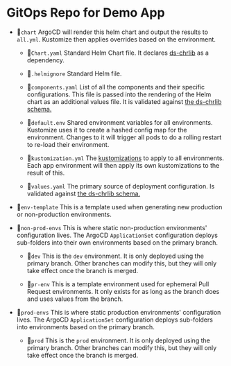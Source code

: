 # GitOps Repo for Demo App

- 📁`chart` ArgoCD will render this helm chart and output the results to `all.yml`. Kustomize then applies overrides based on the environment.

  - 📄`Chart.yaml` Standard Helm Chart file. It declares [ds-chrlib](https://github.com/ch-robinson-internal/ds-chrlib) as a dependency.

  - 📄`.helmignore` Standard Helm file.

  - 📄`components.yaml` List of all the components and their specific configurations. This file is passed into the rendering of the Helm chart as an additional values file. It is validated against [the ds-chrlib schema.](https://github.com/ch-robinson-internal/ds-chrlib/blob/master/schemadocs/componentsfile.md)

  - 📄`default.env` Shared environment variables for all environments. Kustomize uses it to create a hashed config map for the environment. Changes to it will trigger all pods to do a rolling restart to re-load their environment.

  - 📄`kustomization.yml` The [kustomizations](https://kustomize.io) to apply to all environments. Each app environment will then apply its own kustomizations to the result of this.

  - 📄`values.yaml` The primary source of deployment configuration. Is validated against [the ds-chrlib schema.](https://github.com/ch-robinson-internal/ds-chrlib/blob/master/schemadocs/valuesfile.md)

- 📁`env-template` This is a template used when generating new production or non-production environments.

- 📁`non-prod-envs` This is where static non-production environments' configuration lives. The ArgoCD `ApplicationSet` configuration deploys sub-folders into their own environments based on the primary branch.

  - 📁`dev` This is the `dev` environment. It is only deployed using the primary branch. Other branches can modify this, but they will only take effect once the branch is merged.

  - 📁`pr-env` This is a template environment used for ephemeral Pull Request environments. It only exists for as long as the branch does and uses values from the branch.

- 📁`prod-envs` This is where static production environments' configuration lives. The ArgoCD `ApplicationSet` configuration deploys sub-folders into environments based on the primary branch.

  - 📁`prod` This is the `prod` environment. It is only deployed using the primary branch. Other branches can modify this, but they will only take effect once the branch is merged.
